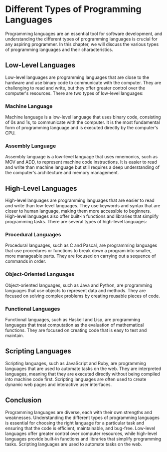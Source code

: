 # Different Types of Programming Languages

Programming languages are an essential tool for software development, and understanding the different types of programming languages is crucial for any aspiring programmer. In this chapter, we will discuss the various types of programming languages and their characteristics.

Low-Level Languages
-------------------

Low-level languages are programming languages that are close to the hardware and use binary code to communicate with the computer. They are challenging to read and write, but they offer greater control over the computer's resources. There are two types of low-level languages:

### Machine Language

Machine language is a low-level language that uses binary code, consisting of 0s and 1s, to communicate with the computer. It is the most fundamental form of programming language and is executed directly by the computer's CPU.

### Assembly Language

Assembly language is a low-level language that uses mnemonics, such as MOV and ADD, to represent machine code instructions. It is easier to read and write than machine language but still requires a deep understanding of the computer's architecture and memory management.

High-Level Languages
--------------------

High-level languages are programming languages that are easier to read and write than low-level languages. They use keywords and syntax that are closer to human language, making them more accessible to beginners. High-level languages also offer built-in functions and libraries that simplify programming tasks. There are several types of high-level languages:

### Procedural Languages

Procedural languages, such as C and Pascal, are programming languages that use procedures or functions to break down a program into smaller, more manageable parts. They are focused on carrying out a sequence of commands in order.

### Object-Oriented Languages

Object-oriented languages, such as Java and Python, are programming languages that use objects to represent data and methods. They are focused on solving complex problems by creating reusable pieces of code.

### Functional Languages

Functional languages, such as Haskell and Lisp, are programming languages that treat computation as the evaluation of mathematical functions. They are focused on creating code that is easy to test and maintain.

Scripting Languages
-------------------

Scripting languages, such as JavaScript and Ruby, are programming languages that are used to automate tasks on the web. They are interpreted languages, meaning that they are executed directly without being compiled into machine code first. Scripting languages are often used to create dynamic web pages and interactive user interfaces.

Conclusion
----------

Programming languages are diverse, each with their own strengths and weaknesses. Understanding the different types of programming languages is essential for choosing the right language for a particular task and ensuring that the code is efficient, maintainable, and bug-free. Low-level languages offer greater control over computer resources, while high-level languages provide built-in functions and libraries that simplify programming tasks. Scripting languages are used to automate tasks on the web.
